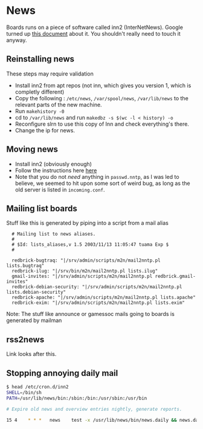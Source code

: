 # News

Boards runs on a piece of software called inn2 (InterNetNews). Google turned up
[this document](https://www.eyrie.org/~eagle/faqs/inn.html) about it. You
shouldn't really need to touch it anyway.

## Reinstalling news

These steps may require validation

- Install inn2 from apt repos (not inn, which gives you version 1, which is completly different)
- Copy the following : `/etc/news`, `/var/spool/news`, `/var/lib/news` to the
  relevant parts of the new machine.
- Run `makehistory -0`
- cd to `/var/lib/news` and run `makedbz -s $(wc -l < history) -o`
- Reconfigure slrn to use this copy of Inn and check everything's there.
- Change the ip for news.

## Moving news

- Install inn2 (obviously enough)
- Follow the instructions here
  [here](https://www.eyrie.org/~eagle/faqs/inn.html#S6.4)
- Note that you do not _need_ anything in `passwd.nntp`, as I was led to
  believe, we seemed to hit upon some sort of weird bug, as long as the old
  server is listed in `incoming.conf`.

## Mailing list boards

Stuff like this is generated by piping into a script from a mail alias

```text
  # Mailing list to news aliases.
  #
  # $Id: lists_aliases,v 1.5 2003/11/13 11:05:47 tuama Exp $
  #

  redbrick-bugtraq: "|/srv/admin/scripts/m2n/mail2nntp.pl lists.bugtraq"
  redbrick-ilug: "|/srv/bin/m2n/mail2nntp.pl lists.ilug"
  gmail-invites: "|/srv/admin/scripts/m2n/mail2nntp.pl redbrick.gmail-invites"
  redbrick-debian-security: "|/srv/admin/scripts/m2n/mail2nntp.pl lists.debian-security"
  redbrick-apache: "|/srv/admin/scripts/m2n/mail2nntp.pl lists.apache"
  redbrick-exim: "|/srv/admin/scripts/m2n/mail2nntp.pl lists.exim"
```

Note: The stuff like announce or gamessoc mails going to boards is generated by
mailman

## rss2news

Link looks after this.

## Stopping annoying daily mail

```bash
$ head /etc/cron.d/inn2
SHELL=/bin/sh
PATH=/usr/lib/news/bin:/sbin:/bin:/usr/sbin:/usr/bin

# Expire old news and overview entries nightly, generate reports.

15 4    * * *   news    test -x /usr/lib/news/bin/news.daily && news.daily expireover lowmark delayrm nomail > /dev/null
```
